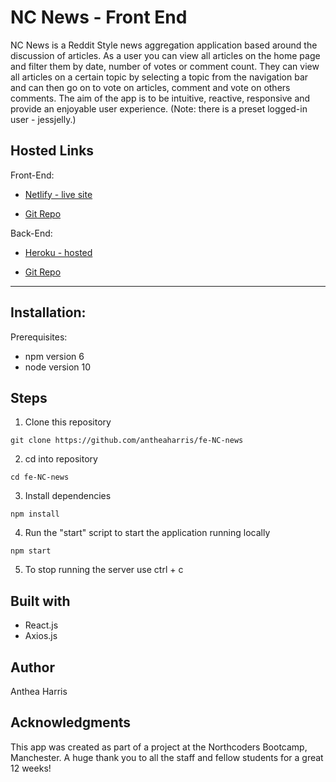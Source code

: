 # NC News - Front End

NC News is a Reddit Style news aggregation application based around the discussion of articles. As a user you can view all articles on the home page and filter them by date, number of votes or comment count. They can view all articles on a certain topic by selecting a topic from the navigation bar and can then go on to vote on articles, comment and vote on others comments. The aim of the app is to be intuitive, reactive, responsive and provide an enjoyable user experience.
(Note: there is a preset logged-in user - jessjelly.)

## Hosted Links

Front-End:

- [Netlify - live site](https://antheas-nc-news.netlify.com)

- [Git Repo](https://github.com/antheaharris/fe-NC-news)

Back-End:

- [Heroku - hosted](https://nc-newsbeat.herokuapp.com/api)

- [Git Repo](https://github.com/antheaharris/NC-news)

---

## Installation:

Prerequisites:

- npm version 6
- node version 10

## Steps

1. Clone this repository

```
git clone https://github.com/antheaharris/fe-NC-news
```

2.  cd into repository

```
cd fe-NC-news
```

3.  Install dependencies

```
npm install
```

4.  Run the "start" script to start the application running locally

```
npm start
```

5. To stop running the server use ctrl + c

## Built with

- React.js
- Axios.js

## Author

Anthea Harris

## Acknowledgments

This app was created as part of a project at the Northcoders Bootcamp, Manchester. A huge thank you to all the staff and fellow students for a great 12 weeks!
